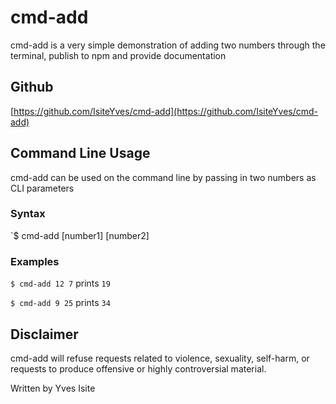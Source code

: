 # cmd-add

cmd-add is a very simple demonstration of adding two numbers through the terminal, publish to npm and provide documentation

## Github

[https://github.com/IsiteYves/cmd-add](https://github.com/IsiteYves/cmd-add)

## Command Line Usage

cmd-add can be used on the command line by passing in two numbers as CLI parameters

### Syntax

`$ cmd-add [number1] [number2]

### Examples

`$ cmd-add 12 7` prints `19`

`$ cmd-add 9 25` prints `34`

## Disclaimer

cmd-add will refuse requests related to violence, sexuality, self-harm, or requests to produce offensive or highly controversial material.

Written by Yves Isite
